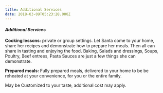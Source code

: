 ```yaml
---
title: Additional Services
date: 2018-03-09T05:23:28.000Z
---
```

#### _Additional Services_

**Cooking lessons:** private or group settings. Let Santa come to your home, share her recipes and demonstrate how to prepare her meals. Then all can share in tasting and enjoying the food. Baking, Salads and dressings, Soups, Poultry, Beef entrees, Pasta Sauces are just a few things she can demonstrate.

**Prepared meals:** Fully prepared meals, delivered to your home to be be reheated at your convenience, for you or the entire family.

May be Customized to your taste, additional cost may apply.
